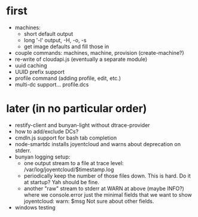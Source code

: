 # first

- machines:
    - short default output
    - long '-l' output, -H, -o, -s
    - get image defaults and fill those in
- couple commands: machines, machine, provision (create-machine?)
- re-write of cloudapi.js (eventually a separate module)
- uuid caching
- UUID prefix support
- profile command (adding profile, edit, etc.)
- multi-dc support... profile.dcs



# later (in no particular order)

- restify-client and bunyan-light without dtrace-provider
- how to add/exclude DCs?
- cmdln.js support for bash tab completion
- node-smartdc installs joyentcloud and warns about deprecation on stderr.
- bunyan logging setup:
    - one output stream to a file at trace level:
      /var/log/joyentcloud/$timestamp.log
    - periodically keep the number of those files down. This is hard. Do it
      at startup? Yah should be fine.
    - another "raw" stream to stderr at WARN at above (maybe INFO?)
      where we console.error just the minimal fields that we want to show
        joyentcloud: warn: $msg
      Not sure about other fields.
- windows testing

